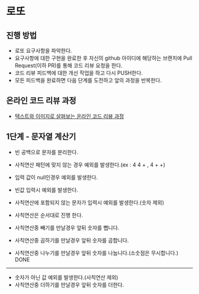 # 로또
## 진행 방법
* 로또 요구사항을 파악한다.
* 요구사항에 대한 구현을 완료한 후 자신의 github 아이디에 해당하는 브랜치에 Pull Request(이하 PR)를 통해 코드 리뷰 요청을 한다.
* 코드 리뷰 피드백에 대한 개선 작업을 하고 다시 PUSH한다.
* 모든 피드백을 완료하면 다음 단계를 도전하고 앞의 과정을 반복한다.

## 온라인 코드 리뷰 과정
* [텍스트와 이미지로 살펴보는 온라인 코드 리뷰 과정](https://github.com/next-step/nextstep-docs/tree/master/codereview)

## 1단계 - 문자열 계산기
* 빈 공백으로 문자를 분리한다.
* 사칙연산 패턴에 맞지 않는 경우 예외를 발생한다.(ex : 4 4 + , 4 + +)
* 입력 값이 null인경우 예외를 발생한다.
* 빈값 입력시 예외를 발생한다.

* 사칙연산에 포함되지 않는 문자가 입력시 예외를 발생한다.(숫자 제외)
* 사칙연산은 순서대로 진행 한다.

* 사칙연산중 빼기를 만날경우 앞뒤 숫자를 뺍니다.
* 사칙연산중 곱하기를 만날경우 앞뒤 숫자를 곱합니다.
* 사칙연산중 나누기를 만날경우 앞뒤 숫자를 나눕니다.(소숫점은 무시합니다.)
DONE
---------
* 숫자가 아닌 값 예외를 발생한다.(사칙연산 제외)
* 사칙연산중 더하기를 만날경우 앞뒤 숫자를 더한다.
